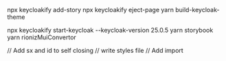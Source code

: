 npx keycloakify add-story
npx keycloakify eject-page
yarn build-keycloak-theme

npx keycloakify start-keycloak --keycloak-version 25.0.5
yarn storybook
yarn rionizMuiConvertor


// Add sx and id to self closing
// write styles file
// Add import